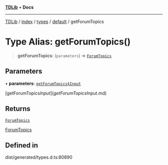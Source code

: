 [**TDLib**](../../../../../../README.md) • **Docs**

***

[TDLib](../../../../../../modules.md) / [index](../../../../../README.md) / [types](../../../README.md) / [default](../README.md) / getForumTopics

# Type Alias: getForumTopics()

> **getForumTopics**: (`parameters`) => [`ForumTopics`](ForumTopics.md)

## Parameters

• **parameters**: [`getForumTopics$Input`](getForumTopics$Input.md)

[getForumTopics$Input](getForumTopics$Input.md)

## Returns

[`ForumTopics`](ForumTopics.md)

[ForumTopics](ForumTopics.md)

## Defined in

dist/generated/types.d.ts:80890
